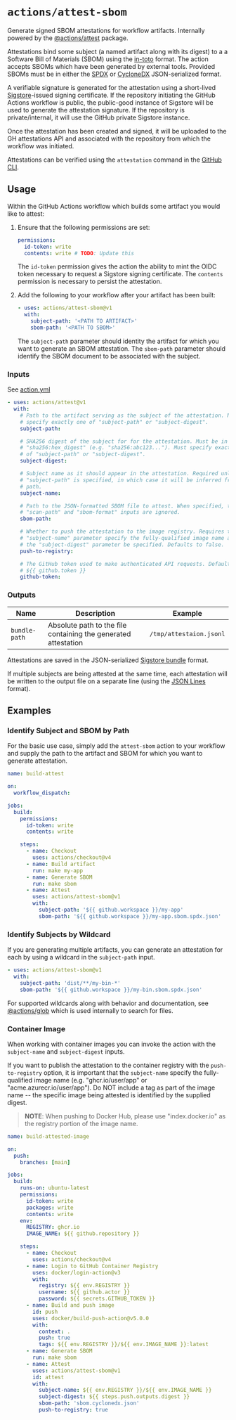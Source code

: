 # `actions/attest-sbom`

Generate signed SBOM attestations for workflow artifacts. Internally powered by
the [@actions/attest][1] package.

Attestations bind some subject (a named artifact along with its digest) to a a
Software Bill of Materials (SBOM) using the [in-toto][2] format. The action
accepts SBOMs which have been generated by external tools. Provided SBOMs must
be in either the [SPDX][4] or [CycloneDX][5] JSON-serialized format.

A verifiable signature is generated for the attestation using a short-lived
[Sigstore][6]-issued signing certificate. If the repository initiating the
GitHub Actions workflow is public, the public-good instance of Sigstore will be
used to generate the attestation signature. If the repository is
private/internal, it will use the GitHub private Sigstore instance.

Once the attestation has been created and signed, it will be uploaded to the GH
attestations API and associated with the repository from which the workflow was
initiated.

Attestations can be verified using the `attestation` command in the [GitHub
CLI][7].

## Usage

Within the GitHub Actions workflow which builds some artifact you would like to
attest:

1. Ensure that the following permissions are set:

   ```yaml
   permissions:
     id-token: write
     contents: write # TODO: Update this
   ```

   The `id-token` permission gives the action the ability to mint the OIDC token
   necessary to request a Sigstore signing certificate. The `contents`
   permission is necessary to persist the attestation.

1. Add the following to your workflow after your artifact has been built:

   ```yaml
   - uses: actions/attest-sbom@v1
     with:
       subject-path: '<PATH TO ARTIFACT>'
       sbom-path: '<PATH TO SBOM>'
   ```

   The `subject-path` parameter should identity the artifact for which you want
   to generate an SBOM attestation. The `sbom-path` parameter should identify
   the SBOM document to be associated with the subject.

### Inputs

See [action.yml](action.yml)

```yaml
- uses: actions/attest@v1
  with:
    # Path to the artifact serving as the subject of the attestation. Must
    # specify exactly one of "subject-path" or "subject-digest".
    subject-path:

    # SHA256 digest of the subject for for the attestation. Must be in the form
    # "sha256:hex_digest" (e.g. "sha256:abc123..."). Must specify exactly one
    # of "subject-path" or "subject-digest".
    subject-digest:

    # Subject name as it should appear in the attestation. Required unless
    # "subject-path" is specified, in which case it will be inferred from the
    # path.
    subject-name:

    # Path to the JSON-formatted SBOM file to attest. When specified, the
    # "scan-path" and "sbom-format" inputs are ignored.
    sbom-path:

    # Whether to push the attestation to the image registry. Requires that the
    # "subject-name" parameter specify the fully-qualified image name and that
    # the "subject-digest" parameter be specified. Defaults to false.
    push-to-registry:

    # The GitHub token used to make authenticated API requests. Default is
    # ${{ github.token }}
    github-token:
```

### Outputs

<!-- markdownlint-disable MD013 -->

| Name          | Description                                                    | Example                 |
| ------------- | -------------------------------------------------------------- | ----------------------- |
| `bundle-path` | Absolute path to the file containing the generated attestation | `/tmp/attestaion.jsonl` |

<!-- markdownlint-enable MD013 -->

Attestations are saved in the JSON-serialized [Sigstore bundle][8] format.

If multiple subjects are being attested at the same time, each attestation will
be written to the output file on a separate line (using the [JSON Lines][9]
format).

## Examples

### Identify Subject and SBOM by Path

For the basic use case, simply add the `attest-sbom` action to your workflow and
supply the path to the artifact and SBOM for which you want to generate
attestation.

```yaml
name: build-attest

on:
  workflow_dispatch:

jobs:
  build:
    permissions:
      id-token: write
      contents: write

    steps:
      - name: Checkout
        uses: actions/checkout@v4
      - name: Build artifact
        run: make my-app
      - name: Generate SBOM
        run: make sbom
      - name: Attest
        uses: actions/attest-sbom@v1
        with:
          subject-path: '${{ github.workspace }}/my-app'
          sbom-path: '${{ github.workspace }}/my-app.sbom.spdx.json'
```

### Identify Subjects by Wildcard

If you are generating multiple artifacts, you can generate an attestation for
each by using a wildcard in the `subject-path` input.

```yaml
- uses: actions/attest-sbom@v1
  with:
    subject-path: 'dist/**/my-bin-*'
    sbom-path: '${{ github.workspace }}/my-bin.sbom.spdx.json'
```

For supported wildcards along with behavior and documentation, see
[@actions/glob][10] which is used internally to search for files.

### Container Image

When working with container images you can invoke the action with the
`subject-name` and `subject-digest` inputs.

If you want to publish the attestation to the container registry with the
`push-to-registry` option, it is important that the `subject-name` specify the
fully-qualified image name (e.g. "ghcr.io/user/app" or
"acme.azurecr.io/user/app"). Do NOT include a tag as part of the image name --
the specific image being attested is identified by the supplied digest.

> **NOTE**: When pushing to Docker Hub, please use "index.docker.io" as the
> registry portion of the image name.

```yaml
name: build-attested-image

on:
  push:
    branches: [main]

jobs:
  build:
    runs-on: ubuntu-latest
    permissions:
      id-token: write
      packages: write
      contents: write
    env:
      REGISTRY: ghcr.io
      IMAGE_NAME: ${{ github.repository }}

    steps:
      - name: Checkout
        uses: actions/checkout@v4
      - name: Login to GitHub Container Registry
        uses: docker/login-action@v3
        with:
          registry: ${{ env.REGISTRY }}
          username: ${{ github.actor }}
          password: ${{ secrets.GITHUB_TOKEN }}
      - name: Build and push image
        id: push
        uses: docker/build-push-action@v5.0.0
        with:
          context: .
          push: true
          tags: ${{ env.REGISTRY }}/${{ env.IMAGE_NAME }}:latest
      - name: Generate SBOM
        run: make sbom
      - name: Attest
        uses: actions/attest-sbom@v1
        id: attest
        with:
          subject-name: ${{ env.REGISTRY }}/${{ env.IMAGE_NAME }}
          subject-digest: ${{ steps.push.outputs.digest }}
          sbom-path: 'sbom.cyclonedx.json'
          push-to-registry: true
```

[1]: https://github.com/actions/toolkit/tree/main/packages/attest
[2]: https://github.com/in-toto/attestation/tree/main/spec/v1
[3]: https://github.com/anchore/sbom-action
[4]: https://spdx.dev/
[5]: https://cyclonedx.org/
[6]: https://www.sigstore.dev/
[7]: https://cli.github.com/
[8]:
  https://github.com/sigstore/protobuf-specs/blob/main/protos/sigstore_bundle.proto
[9]: https://jsonlines.org/
[10]: https://github.com/actions/toolkit/tree/main/packages/glob#patterns
